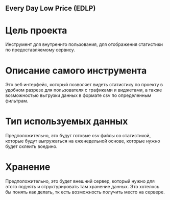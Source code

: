 ## Every Day Low Price (EDLP)

# Цель проекта
Инструмент для внутреннго пользования, для отображения статистики по предоставляемому сервису.

# Описание самого инструмента 
Это веб интерфейс, который позволяет видеть статистику по проекту в удобном разрезе для пользователя с графиками и виджетами, а также возможностью выгрузки данных в формате csv по определенным фильтрам.

# Тип используемых данных
Предположительно, это будут готовые csv файлы со статистикой, которые будут выгружаться на еженедельной основе, которые нужно будет склеить воедино.

# Хранение
Предположительно, это будет внешний сервер, который нужно для этого поднять и структурировать там хранение данных. Это хотелось бы понять как делать, тк есть возможность получить место на сервере.
